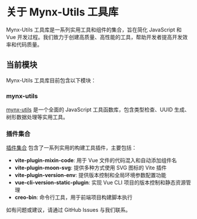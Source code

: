 # 关于 Mynx-Utils 工具库

Mynx-Utils 工具库是一系列实用工具和组件的集合，旨在简化 JavaScript 和 Vue 开发过程。我们致力于创建高质量、高性能的工具，帮助开发者提高开发效率和代码质量。

## 当前模块

Mynx-Utils 工具库目前包含以下模块：

### mynx-utils

[mynx-utils](/resource/mynx-utils/) 是一个全面的 JavaScript 工具函数库，包含类型检查、UUID 生成、树形数据处理等实用工具。

### 插件集合

[插件集合](/resource/plugins/) 包含了一系列实用的构建工具插件，主要包括：

- **vite-plugin-mixin-code**: 用于 Vue 文件的代码混入和自动添加组件名
- **vite-plugin-moon-svg**: 提供多种方式使用 SVG 图标的 Vite 插件
- **vite-plugin-version-env**: 提供版本控制和全局环境参数配置功能
- **vue-cli-version-static-plugin**: 实现 Vue CLI 项目的版本控制和静态资源管理
- **creo-bin**: 命令行工具，用于前端项目构建脚本执行

如有问题或建议，请通过 GitHub Issues 与我们联系。 